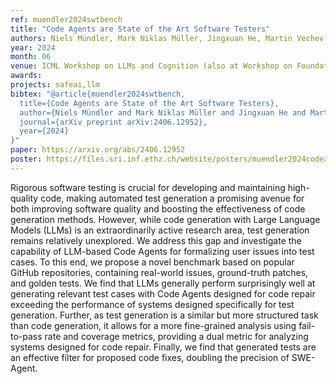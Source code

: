 ```yaml
---
ref: muendler2024swtbench
title: "Code Agents are State of the Art Software Testers"
authors: Niels Mündler, Mark Niklas Müller, Jingxuan He, Martin Vechev
year: 2024
month: 06
venue: ICML Workshop on LLMs and Cognition (also at Workshop on Foundation Models in the Wild)
awards: 
projects: safeai,llm
bibtex: "@article{muendler2024swtbench,
  title={Code Agents are State of the Art Software Testers},
  author={Niels Mündler and Mark Niklas Müller and Jingxuan He and Martin Vechev},
  journal={arXiv preprint arXiv:2406.12952},
  year={2024}
}"
paper: https://arxiv.org/abs/2406.12952
poster: https://files.sri.inf.ethz.ch/website/posters/muendler2024codeagents.pdf
---
```


Rigorous software testing is crucial for developing and maintaining high-quality code, making automated test generation a promising avenue for both improving software quality and boosting the effectiveness of code generation methods. However, while code generation with Large Language Models (LLMs) is an extraordinarily active research area, test generation remains relatively unexplored. We address this gap and investigate the capability of LLM-based Code Agents for formalizing user issues into test cases. To this end, we propose a novel benchmark based on popular GitHub repositories, containing real-world issues, ground-truth patches, and golden tests. We find that LLMs generally perform surprisingly well at generating relevant test cases with Code Agents designed for code repair exceeding the performance of systems designed specifically for test generation. Further, as test generation is a similar but more structured task than code generation, it allows for a more fine-grained analysis using fail-to-pass rate and coverage metrics, providing a dual metric for analyzing systems designed for code repair. Finally, we find that generated tests are an effective filter for proposed code fixes, doubling the precision of SWE-Agent. 
